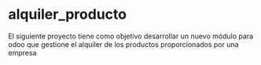 # alquiler_producto
El siguiente proyecto tiene como objetivo desarrollar un nuevo módulo para odoo que gestione el
alquiler de los productos proporcionados por una empresa
